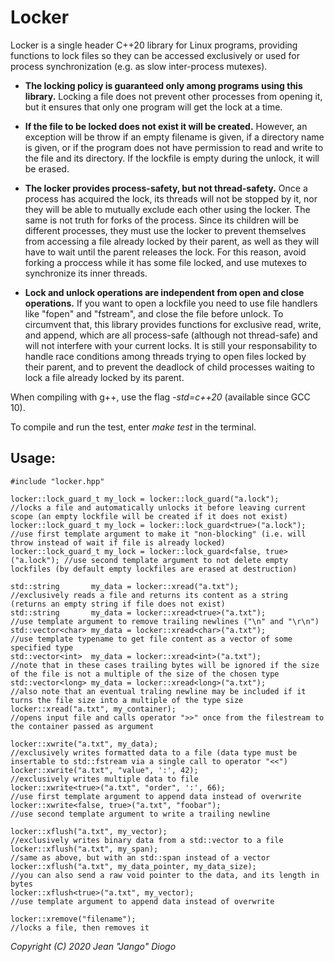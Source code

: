 # Locker

Locker is a single header C++20 library for Linux programs, providing functions to lock files so they can be accessed exclusively or used for process synchronization (e.g. as slow inter-process mutexes).

- **The locking policy is guaranteed only among programs using this library.** Locking a file does not prevent other processes from opening it, but it ensures that only one program will get the lock at a time.

- **If the file to be locked does not exist it will be created.** However, an exception will be throw if an empty filename is given, if a directory name is given, or if the program does not have permission to read and write to the file and its directory. If the lockfile is empty during the unlock, it will be erased.

- **The locker provides process-safety, but not thread-safety.** Once a process has acquired the lock, its threads will not be stopped by it, nor they will be able to mutually exclude each other using the locker. The same is not truth for forks of the process. Since its children will be different processes, they must use the locker to prevent themselves from accessing a file already locked by their parent, as well as they will have to wait until the parent releases the lock. For this reason, avoid forking a proccess while it has some file locked, and use mutexes to synchronize its inner threads.

- **Lock and unlock operations are independent from open and close operations.** If you want to open a lockfile you need to use file handlers like "fopen" and "fstream", and close the file before unlock. To circumvent that, this library provides functions for exclusive read, write, and append, which are all process-safe (although not thread-safe) and will not interfere with your current locks. It is still your responsability to handle race conditions among threads trying to open files locked by their parent, and to prevent the deadlock of child processes waiting to lock a file already locked by its parent.

When compiling with g++, use the flag *-std=c++20* (available since GCC 10).

To compile and run the test, enter *make test* in the terminal.

## Usage:
```
#include "locker.hpp"

locker::lock_guard_t my_lock = locker::lock_guard("a.lock");              //locks a file and automatically unlocks it before leaving current scope (an empty lockfile will be created if it does not exist)
locker::lock_guard_t my_lock = locker::lock_guard<true>("a.lock");        //use first template argument to make it "non-blocking" (i.e. will throw instead of wait if file is already locked)
locker::lock_guard_t my_lock = locker::lock_guard<false, true>("a.lock"); //use second template argument to not delete empty lockfiles (by default empty lockfiles are erased at destruction)

std::string       my_data = locker::xread("a.txt");                       //exclusively reads a file and returns its content as a string (returns an empty string if file does not exist)
std::string       my_data = locker::xread<true>("a.txt");                 //use template argument to remove trailing newlines ("\n" and "\r\n")
std::vector<char> my_data = locker::xread<char>("a.txt");                 //use template typename to get file content as a vector of some specified type
std::vector<int>  my_data = locker::xread<int>("a.txt");                  //note that in these cases trailing bytes will be ignored if the size of the file is not a multiple of the size of the chosen type
std::vector<long> my_data = locker::xread<long>("a.txt");                 //also note that an eventual traling newline may be included if it turns the file size into a multiple of the type size
locker::xread("a.txt", my_container);                                     //opens input file and calls operator ">>" once from the filestream to the container passed as argument

locker::xwrite("a.txt", my_data);                                         //exclusively writes formatted data to a file (data type must be insertable to std::fstream via a single call to operator "<<")
locker::xwrite("a.txt", "value", ':', 42);                                //exclusively writes multiple data to file
locker::xwrite<true>("a.txt", "order", ':', 66);                          //use first template argument to append data instead of overwrite
locker::xwrite<false, true>("a.txt", "foobar");                           //use second template argument to write a trailing newline

locker::xflush("a.txt", my_vector);                                       //exclusively writes binary data from a std::vector to a file
locker::xflush("a.txt", my_span);                                         //same as above, but with an std::span instead of a vector
locker::xflush("a.txt", my_data_pointer, my_data_size);                   //you can also send a raw void pointer to the data, and its length in bytes
locker::xflush<true>("a.txt", my_vector);                                 //use template argument to append data instead of overwrite

locker::xremove("filename");                                              //locks a file, then removes it
```
*Copyright (C) 2020 Jean "Jango" Diogo*

